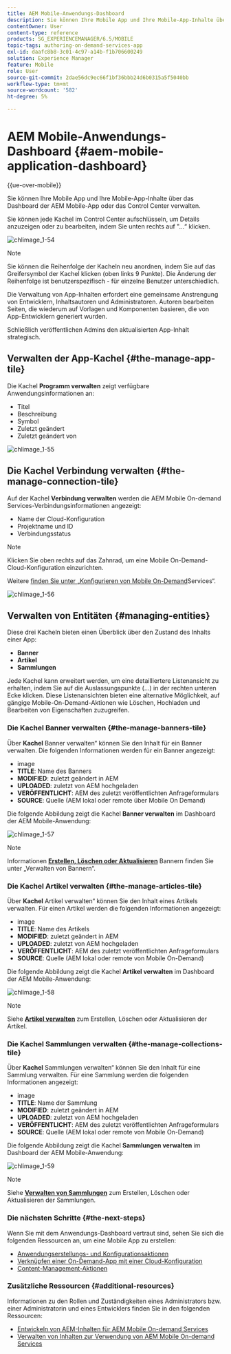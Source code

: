 ```yaml
---
title: AEM Mobile-Anwendungs-Dashboard
description: Sie können Ihre Mobile App und Ihre Mobile-App-Inhalte über das Dashboard der AEM Mobile-App oder das Control Center verwalten. Auf dieser Seite erfahren Sie mehr.
contentOwner: User
content-type: reference
products: SG_EXPERIENCEMANAGER/6.5/MOBILE
topic-tags: authoring-on-demand-services-app
exl-id: daafc8b8-3c01-4c97-a14b-f1b706600249
solution: Experience Manager
feature: Mobile
role: User
source-git-commit: 2dae56dc9ec66f1bf36bbb24d6b0315a5f5040bb
workflow-type: tm+mt
source-wordcount: '582'
ht-degree: 5%

---
```


# AEM Mobile-Anwendungs-Dashboard {#aem-mobile-application-dashboard}

{{ue-over-mobile}}

Sie können Ihre Mobile App und Ihre Mobile-App-Inhalte über das Dashboard der AEM Mobile-App oder das Control Center verwalten.

Sie können jede Kachel im Control Center aufschlüsseln, um Details anzuzeigen oder zu bearbeiten, indem Sie unten rechts auf &quot;…“ klicken.

![chlimage_1-54](assets/chlimage_1-54.png)

>[!NOTE]
>
>Sie können die Reihenfolge der Kacheln neu anordnen, indem Sie auf das Greifersymbol der Kachel klicken (oben links 9 Punkte). Die Änderung der Reihenfolge ist benutzerspezifisch - für einzelne Benutzer unterschiedlich.

Die Verwaltung von App-Inhalten erfordert eine gemeinsame Anstrengung von Entwicklern, Inhaltsautoren und Administratoren. Autoren bearbeiten Seiten, die wiederum auf Vorlagen und Komponenten basieren, die von App-Entwicklern generiert wurden.

Schließlich veröffentlichen Admins den aktualisierten App-Inhalt strategisch.

## Verwalten der App-Kachel {#the-manage-app-tile}

Die Kachel **Programm verwalten** zeigt verfügbare Anwendungsinformationen an:

* Titel
* Beschreibung
* Symbol
* Zuletzt geändert
* Zuletzt geändert von

![chlimage_1-55](assets/chlimage_1-55.png)

## Die Kachel Verbindung verwalten {#the-manage-connection-tile}

Auf der Kachel **Verbindung verwalten** werden die AEM Mobile On-demand Services-Verbindungsinformationen angezeigt:

* Name der Cloud-Konfiguration
* Projektname und ID
* Verbindungsstatus

>[!NOTE]
>
>Klicken Sie oben rechts auf das Zahnrad, um eine Mobile On-Demand-Cloud-Konfiguration einzurichten.
>
>Weitere [ finden Sie unter „Konfigurieren von Mobile On-Demand](/help/mobile/mobile-on-demand-associating-an-on-demand-app-to-cloud-configuration.md)Services“.

![chlimage_1-56](assets/chlimage_1-56.png)

## Verwalten von Entitäten {#managing-entities}

Diese drei Kacheln bieten einen Überblick über den Zustand des Inhalts einer App:

* **Banner**
* **Artikel**
* **Sammlungen**

Jede Kachel kann erweitert werden, um eine detailliertere Listenansicht zu erhalten, indem Sie auf die Auslassungspunkte (…) in der rechten unteren Ecke klicken. Diese Listenansichten bieten eine alternative Möglichkeit, auf gängige Mobile-On-Demand-Aktionen wie Löschen, Hochladen und Bearbeiten von Eigenschaften zuzugreifen.

### Die Kachel Banner verwalten {#the-manage-banners-tile}

Über **Kachel** Banner verwalten“ können Sie den Inhalt für ein Banner verwalten. Die folgenden Informationen werden für ein Banner angezeigt:

* image
* **TITLE**: Name des Banners
* **MODIFIED**: zuletzt geändert in AEM
* **UPLOADED**: zuletzt von AEM hochgeladen
* **VERÖFFENTLICHT**: AEM des zuletzt veröffentlichten Anfrageformulars
* **SOURCE**: Quelle (AEM lokal oder remote über Mobile On Demand)

Die folgende Abbildung zeigt die Kachel **Banner verwalten** im Dashboard der AEM Mobile-Anwendung:

![chlimage_1-57](assets/chlimage_1-57.png)

>[!NOTE]
>
>Informationen **[Erstellen, Löschen oder Aktualisieren](/help/mobile/mobile-on-demand-managing-banners.md)** Bannern finden Sie unter „Verwalten von Bannern“.

### Die Kachel Artikel verwalten {#the-manage-articles-tile}

Über **Kachel** Artikel verwalten“ können Sie den Inhalt eines Artikels verwalten. Für einen Artikel werden die folgenden Informationen angezeigt:

* image
* **TITLE**: Name des Artikels
* **MODIFIED**: zuletzt geändert in AEM
* **UPLOADED**: zuletzt von AEM hochgeladen
* **VERÖFFENTLICHT**: AEM des zuletzt veröffentlichten Anfrageformulars
* **SOURCE**: Quelle (AEM lokal oder remote von Mobile On-Demand)

Die folgende Abbildung zeigt die Kachel **Artikel verwalten** im Dashboard der AEM Mobile-Anwendung:

![chlimage_1-58](assets/chlimage_1-58.png)

>[!NOTE]
>
>Siehe [**Artikel verwalten**](/help/mobile/mobile-on-demand-managing-articles.md) zum Erstellen, Löschen oder Aktualisieren der Artikel.

### Die Kachel Sammlungen verwalten {#the-manage-collections-tile}

Über **Kachel** Sammlungen verwalten“ können Sie den Inhalt für eine Sammlung verwalten. Für eine Sammlung werden die folgenden Informationen angezeigt:

* image
* **TITLE**: Name der Sammlung
* **MODIFIED**: zuletzt geändert in AEM
* **UPLOADED**: zuletzt von AEM hochgeladen
* **VERÖFFENTLICHT**: AEM des zuletzt veröffentlichten Anfrageformulars
* **SOURCE**: Quelle (AEM lokal oder remote von Mobile On-Demand)

Die folgende Abbildung zeigt die Kachel **Sammlungen verwalten** im Dashboard der AEM Mobile-Anwendung:

![chlimage_1-59](assets/chlimage_1-59.png)

>[!NOTE]
>
>Siehe **[Verwalten von Sammlungen](/help/mobile/mobile-on-demand-managing-collections.md)** zum Erstellen, Löschen oder Aktualisieren der Sammlungen.

### Die nächsten Schritte {#the-next-steps}

Wenn Sie mit dem Anwendungs-Dashboard vertraut sind, sehen Sie sich die folgenden Ressourcen an, um eine Mobile App zu erstellen:

* [Anwendungserstellungs- und Konfigurationsaktionen](/help/mobile/mobile-apps-ondemand-application-create-configure-action.md)
* [Verknüpfen einer On-Demand-App mit einer Cloud-Konfiguration](/help/mobile/mobile-on-demand-associating-an-on-demand-app-to-cloud-configuration.md)
* [Content-Management-Aktionen](/help/mobile/mobile-apps-ondemand-manage-content-ondemand.md)

### Zusätzliche Ressourcen {#additional-resources}

Informationen zu den Rollen und Zuständigkeiten eines Administrators bzw. einer Administratorin und eines Entwicklers finden Sie in den folgenden Ressourcen:

* [Entwickeln von AEM-Inhalten für AEM Mobile On-demand Services](/help/mobile/aem-mobile-on-demand.md)
* [Verwalten von Inhalten zur Verwendung von AEM Mobile On-demand Services](/help/mobile/aem-mobile.md)
